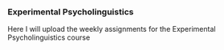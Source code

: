 ### Experimental Psycholinguistics

Here I will upload the weekly assignments for the Experimental Psycholinguistics course
